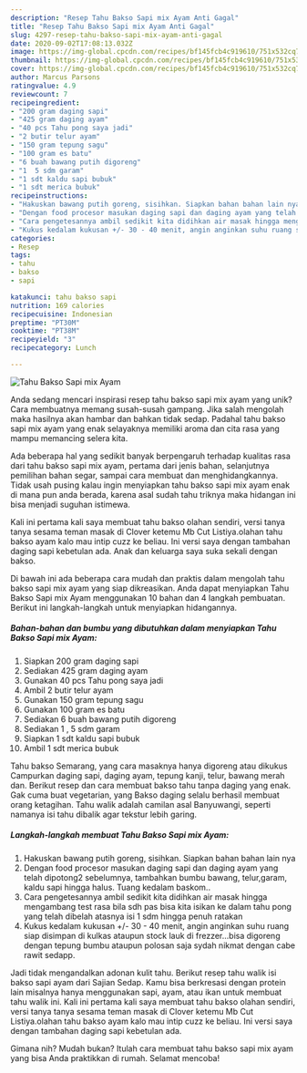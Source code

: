 ```yaml
---
description: "Resep Tahu Bakso Sapi mix Ayam Anti Gagal"
title: "Resep Tahu Bakso Sapi mix Ayam Anti Gagal"
slug: 4297-resep-tahu-bakso-sapi-mix-ayam-anti-gagal
date: 2020-09-02T17:08:13.032Z
image: https://img-global.cpcdn.com/recipes/bf145fcb4c919610/751x532cq70/tahu-bakso-sapi-mix-ayam-foto-resep-utama.jpg
thumbnail: https://img-global.cpcdn.com/recipes/bf145fcb4c919610/751x532cq70/tahu-bakso-sapi-mix-ayam-foto-resep-utama.jpg
cover: https://img-global.cpcdn.com/recipes/bf145fcb4c919610/751x532cq70/tahu-bakso-sapi-mix-ayam-foto-resep-utama.jpg
author: Marcus Parsons
ratingvalue: 4.9
reviewcount: 7
recipeingredient:
- "200 gram daging sapi"
- "425 gram daging ayam"
- "40 pcs Tahu pong saya jadi"
- "2 butir telur ayam"
- "150 gram tepung sagu"
- "100 gram es batu"
- "6 buah bawang putih digoreng"
- "1  5 sdm garam"
- "1 sdt kaldu sapi bubuk"
- "1 sdt merica bubuk"
recipeinstructions:
- "Hakuskan bawang putih goreng, sisihkan. Siapkan bahan bahan lain nya"
- "Dengan food procesor masukan daging sapi dan daging ayam yang telah dipotong2 sebelumnya, tambahkan bumbu bawang, telur,garam, kaldu sapi hingga halus. Tuang kedalam baskom.."
- "Cara pengetesannya ambil sedikit kita didihkan air masak hingga mengambang test rasa bila sdh pas bisa kita isikan ke dalam tahu pong yang telah dibelah atasnya isi 1 sdm hingga penuh ratakan"
- "Kukus kedalam kukusan +/- 30 - 40 menit, angin anginkan suhu ruang siap disimpan di kulkas ataupun stock lauk di frezzer...bisa digoreng dengan tepung bumbu ataupun polosan saja sydah nikmat dengan cabe rawit sedapp."
categories:
- Resep
tags:
- tahu
- bakso
- sapi

katakunci: tahu bakso sapi 
nutrition: 169 calories
recipecuisine: Indonesian
preptime: "PT30M"
cooktime: "PT38M"
recipeyield: "3"
recipecategory: Lunch

---
```



![Tahu Bakso Sapi mix Ayam](https://img-global.cpcdn.com/recipes/bf145fcb4c919610/751x532cq70/tahu-bakso-sapi-mix-ayam-foto-resep-utama.jpg)

Anda sedang mencari inspirasi resep tahu bakso sapi mix ayam yang unik? Cara membuatnya memang susah-susah gampang. Jika salah mengolah maka hasilnya akan hambar dan bahkan tidak sedap. Padahal tahu bakso sapi mix ayam yang enak selayaknya memiliki aroma dan cita rasa yang mampu memancing selera kita.

Ada beberapa hal yang sedikit banyak berpengaruh terhadap kualitas rasa dari tahu bakso sapi mix ayam, pertama dari jenis bahan, selanjutnya pemilihan bahan segar, sampai cara membuat dan menghidangkannya. Tidak usah pusing kalau ingin menyiapkan tahu bakso sapi mix ayam enak di mana pun anda berada, karena asal sudah tahu triknya maka hidangan ini bisa menjadi suguhan istimewa.

Kali ini pertama kali saya membuat tahu bakso olahan sendiri, versi tanya tanya sesama teman masak di Clover ketemu Mb Cut Listiya.olahan tahu bakso ayam kalo mau intip cuzz ke beliau. Ini versi saya dengan tambahan daging sapi kebetulan ada. Anak dan keluarga saya suka sekali dengan bakso.


Di bawah ini ada beberapa cara mudah dan praktis dalam mengolah tahu bakso sapi mix ayam yang siap dikreasikan. Anda dapat menyiapkan Tahu Bakso Sapi mix Ayam menggunakan 10 bahan dan 4 langkah pembuatan. Berikut ini langkah-langkah untuk menyiapkan hidangannya.

<!--inarticleads1-->

##### Bahan-bahan dan bumbu yang dibutuhkan dalam menyiapkan Tahu Bakso Sapi mix Ayam:

1. Siapkan 200 gram daging sapi
1. Sediakan 425 gram daging ayam
1. Gunakan 40 pcs Tahu pong saya jadi
1. Ambil 2 butir telur ayam
1. Gunakan 150 gram tepung sagu
1. Gunakan 100 gram es batu
1. Sediakan 6 buah bawang putih digoreng
1. Sediakan 1 , 5 sdm garam
1. Siapkan 1 sdt kaldu sapi bubuk
1. Ambil 1 sdt merica bubuk


Tahu bakso Semarang, yang cara masaknya hanya digoreng atau dikukus Campurkan daging sapi, daging ayam, tepung kanji, telur, bawang merah dan. Berikut resep dan cara membuat bakso tahu tanpa daging yang enak. Gak cuma buat vegetarian, yang Bakso daging selalu berhasil membuat orang ketagihan. Tahu walik adalah camilan asal Banyuwangi, seperti namanya isi tahu dibalik agar tekstur lebih garing. 

<!--inarticleads2-->

##### Langkah-langkah membuat Tahu Bakso Sapi mix Ayam:

1. Hakuskan bawang putih goreng, sisihkan. Siapkan bahan bahan lain nya
1. Dengan food procesor masukan daging sapi dan daging ayam yang telah dipotong2 sebelumnya, tambahkan bumbu bawang, telur,garam, kaldu sapi hingga halus. Tuang kedalam baskom..
1. Cara pengetesannya ambil sedikit kita didihkan air masak hingga mengambang test rasa bila sdh pas bisa kita isikan ke dalam tahu pong yang telah dibelah atasnya isi 1 sdm hingga penuh ratakan
1. Kukus kedalam kukusan +/- 30 - 40 menit, angin anginkan suhu ruang siap disimpan di kulkas ataupun stock lauk di frezzer...bisa digoreng dengan tepung bumbu ataupun polosan saja sydah nikmat dengan cabe rawit sedapp.


Jadi tidak mengandalkan adonan kulit tahu. Berikut resep tahu walik isi bakso sapi ayam dari Sajian Sedap. Kamu bisa berkresasi dengan protein lain misalnya hanya menggunakan sapi, ayam, atau ikan untuk membuat tahu walik ini. Kali ini pertama kali saya membuat tahu bakso olahan sendiri, versi tanya tanya sesama teman masak di Clover ketemu Mb Cut Listiya.olahan tahu bakso ayam kalo mau intip cuzz ke beliau. Ini versi saya dengan tambahan daging sapi kebetulan ada. 

Gimana nih? Mudah bukan? Itulah cara membuat tahu bakso sapi mix ayam yang bisa Anda praktikkan di rumah. Selamat mencoba!
